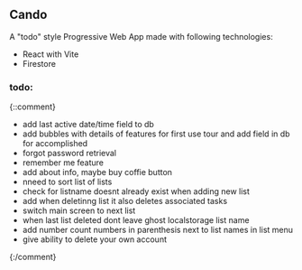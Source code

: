## Cando

A "todo" style Progressive Web App made with following technologies:

- React with Vite
- Firestore



### todo:

{::comment}
 - add last active date/time field to db
 - add bubbles with details of features for first use tour and add field in db for accomplished 
 - forgot password retrieval
 - remember me feature
 - add about info, maybe buy coffie button
 - nneed to sort list of lists
 - check for listname doesnt already exist when adding new list
 - add when deletinng list it also deletes associated tasks
 - switch main screen to next list
 - when last list deleted dont leave ghost localstorage list name
 - add number count numbers in parenthesis next to list names in list menu
 - give ability to delete your own account

 {:/comment}

